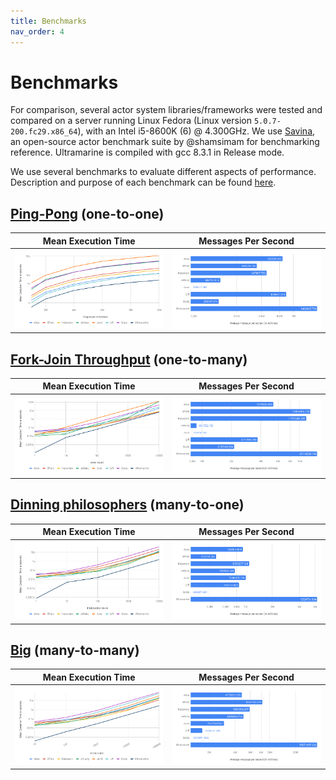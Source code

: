 ```yaml
---
title: Benchmarks
nav_order: 4
---
```


# Benchmarks

For comparison, several actor system libraries/frameworks were tested and compared on a server running Linux Fedora (Linux version `5.0.7-200.fc29.x86_64`), with an Intel i5-8600K (6) @ 4.300GHz. We use [Savina](https://github.com/shamsimam/savina), an open-source actor benchmark suite by @shamsimam for benchmarking reference. Ultramarine is compiled with gcc 8.3.1 in Release mode.

We use several benchmarks to evaluate different aspects of performance. Description and purpose of each benchmark can be found [here](https://shamsimam.github.io/papers/2014-agere-savina.pdf).

## [Ping-Pong](https://github.com/HippoBaro/ultramarine/blob/master/benchmarks/ping_pong.cpp) (one-to-one)

Mean Execution Time        | Messages Per Second
---------------------------|--------------------
[![](assets/pingpong_met.png)](https://hippobaro.github.io/ultramarine/assets/pingpong_met.png) | [![](assets/message_freq_one_one.png)](https://hippobaro.github.io/ultramarine/assets/message_freq_one_one.png)

## [Fork-Join Throughput](https://github.com/HippoBaro/ultramarine/blob/master/benchmarks/fork-join_throughput.cpp) (one-to-many)

Mean Execution Time        | Messages Per Second
---------------------------|--------------------
[![](assets/fjthroughput_met.png)](https://hippobaro.github.io/ultramarine/assets/fjthroughput_met.png) | [![](assets/message_freq_one_many.png)](https://hippobaro.github.io/ultramarine/assets/message_freq_one_many.png)

## [Dinning philosophers](https://github.com/HippoBaro/ultramarine/blob/master/benchmarks/philosophers.cpp) (many-to-one)

Mean Execution Time        | Messages Per Second
---------------------------|--------------------
[![](assets/philo_met.png)](https://hippobaro.github.io/ultramarine/assets/philo_met.png) | [![](assets/message_freq_many_one.png)](https://hippobaro.github.io/ultramarine/assets/message_freq_many_one.png)

## [Big](https://github.com/HippoBaro/ultramarine/blob/master/benchmarks/big.cpp) (many-to-many)

Mean Execution Time        | Messages Per Second
---------------------------|--------------------
[![](assets/big_met.png)](https://hippobaro.github.io/ultramarine/assets/big_met.png) | [![](assets/message_freq_many_many.png)](https://hippobaro.github.io/ultramarine/assets/message_freq_many_many.png)